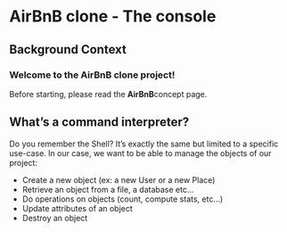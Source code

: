 <h1>AirBnB clone - The console</h1>
<h2>Background Context</h2>
<h3>Welcome to the AirBnB clone project!</h3>
<p>Before starting, please read the <strong>AirBnB</strong>concept page.</p>

<h2>What’s a command interpreter?</h2>
<p>Do you remember the Shell? It’s exactly the same but limited to a specific use-case. In our case, we want to be able to manage the objects of our project:</p>
<ul>
<li>Create a new object (ex: a new User or a new Place)</li>
<li>Retrieve an object from a file, a database etc…</li>
<li>Do operations on objects (count, compute stats, etc…)</li>
<li>Update attributes of an object</li>
<li>Destroy an object</li>
</ul>
